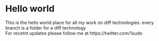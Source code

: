 <h1> Hello world </h1>
This is the hello world place for all my work on diff technologies. every branch is a folder for a diff technology
<br>
For recetnt updates please follow me at https://twitter.com/1sudo
